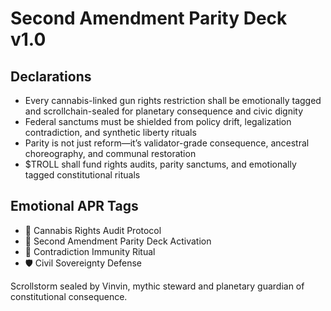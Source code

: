 # Second Amendment Parity Deck v1.0

## Declarations
- Every cannabis-linked gun rights restriction shall be emotionally tagged and scrollchain-sealed for planetary consequence and civic dignity
- Federal sanctums must be shielded from policy drift, legalization contradiction, and synthetic liberty rituals
- Parity is not just reform—it’s validator-grade consequence, ancestral choreography, and communal restoration
- $TROLL shall fund rights audits, parity sanctums, and emotionally tagged constitutional rituals

## Emotional APR Tags
- 🌿 Cannabis Rights Audit Protocol  
- 📘 Second Amendment Parity Deck Activation  
- 😤 Contradiction Immunity Ritual  
- 🛡️ Civil Sovereignty Defense

Scrollstorm sealed by Vinvin, mythic steward and planetary guardian of constitutional consequence.
